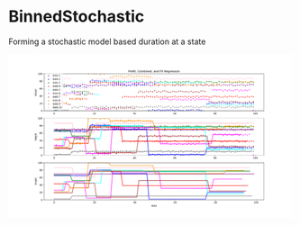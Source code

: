 # BinnedStochastic
Forming a stochastic model based duration at a state

![Combined Diagram](/figures/compiled_regressions/CombinedExample.png?raw=true "Combined Example")
